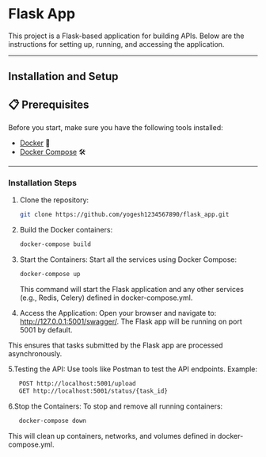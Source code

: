# Flask App

This project is a Flask-based application for building APIs. Below are the instructions for setting up, running, and accessing the application.

---

## Installation and Setup

## 📋 Prerequisites

Before you start, make sure you have the following tools installed:

- [Docker](https://www.docker.com/get-started) 🐳
- [Docker Compose](https://docs.docker.com/compose/install/) 🛠️

---

### Installation Steps

1. Clone the repository:
   ```bash
   git clone https://github.com/yogesh1234567890/flask_app.git
   ```

2. Build the Docker containers:

    ```bash
    docker-compose build
   ```


3. Start the Containers: Start all the services using Docker Compose:
    ```bash
    docker-compose up
   ```


   This command will start the Flask application and any other services (e.g., Redis, Celery) defined in docker-compose.yml.

4. Access the Application:
   Open your browser and navigate to: http://127.0.0.1:5001/swagger/.
   The Flask app will be running on port 5001 by default.


This ensures that tasks submitted by the Flask app are processed asynchronously.

5.Testing the API: Use tools like Postman to test the API endpoints. Example:
   ```bash
      POST http://localhost:5001/upload
      GET http://localhost:5001/status/{task_id}
   ```


6.Stop the Containers: To stop and remove all running containers:
   ```bash
      docker-compose down
   ```

This will clean up containers, networks, and volumes defined in docker-compose.yml.

